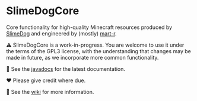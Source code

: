 # SlimeDogCore
Core functionality for high-quality Minecraft resources produced by [SlimeDog](https://github.com/SlimeDog) and engineered by (mostly) [mart-r](https://github.com/mart-r).

⚠️ SlimeDogCore is a work-in-progress.
You are welcome to use it under the terms of the GPL3 license,
with the understanding that changes may be made in future, as we incorporate more common functionality.

📜 See the [javadocs](https://blackdog.straight8.com/minecraft/SlimeDogCore/javadocs/) for the latest documentation.

♥️ Please give credit where due.

📜 See the [wiki](https://github.com/SlimeDog/SlimeDogCore/wiki) for more information.
